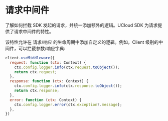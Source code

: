 # 请求中间件

了解如何拦截 SDK 发起的请求，并统一添加额外的逻辑。UCloud SDK 为请求提供了请求中间件的特性。

该特性允许在 请求/响应 的生命周期中添加自定义的逻辑。例如，Client 级别的中间件，可以拦截参数/响应字典:

```javascript
client.useMiddleware({
  request: function (ctx: Context) {
    ctx.config.logger.info(ctx.request.toObject());
    return ctx.request;
  },
  response: function (ctx: Context) {
    ctx.config.logger.info(ctx.response.toObject());
    return ctx.response;
  },
  error: function (ctx: Context) {
    ctx.config.logger.error(ctx.exception?.message);
  },
})
```
